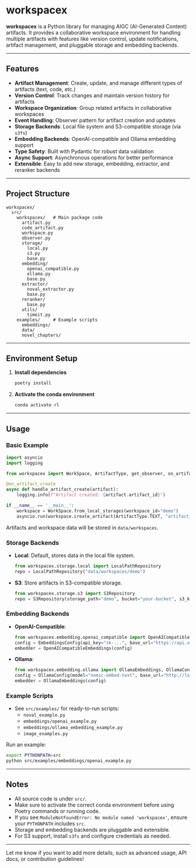 # workspacex

**workspacex** is a Python library for managing AIGC (AI-Generated Content) artifacts. It provides a collaborative workspace environment for handling multiple artifacts with features like version control, update notifications, artifact management, and pluggable storage and embedding backends.

---

## Features

- **Artifact Management**: Create, update, and manage different types of artifacts (text, code, etc.)
- **Version Control**: Track changes and maintain version history for artifacts
- **Workspace Organization**: Group related artifacts in collaborative workspaces
- **Event Handling**: Observer pattern for artifact creation and updates
- **Storage Backends**: Local file system and S3-compatible storage (via `s3fs`)
- **Embedding Backends**: OpenAI-compatible and Ollama embedding support
- **Type Safety**: Built with Pydantic for robust data validation
- **Async Support**: Asynchronous operations for better performance
- **Extensible**: Easy to add new storage, embedding, extractor, and reranker backends

---

## Project Structure

```
workspacex/
  src/
    workspacex/   # Main package code
      artifact.py
      code_artifact.py
      workspace.py
      observer.py
      storage/
        local.py
        s3.py
        base.py
      embedding/
        openai_compatible.py
        ollama.py
        base.py
      extractor/
        noval_extractor.py
        base.py
      reranker/
        base.py
      utils/
        timeit.py
    examples/     # Example scripts
      embeddings/
      data/
      novel_chapters/
```

---

## Environment Setup

1. **Install dependencies**
   ```bash
   poetry install
   ```

2. **Activate the conda environment**
   ```bash
   conda activate rl
   ```

---

## Usage

### Basic Example

```python
import asyncio
import logging

from workspacex import WorkSpace, ArtifactType, get_observer, on_artifact_create

@on_artifact_create
async def handle_artifact_create(artifact):
    logging.info(f"Artifact created: {artifact.artifact_id}")

if __name__ == '__main__':
    workspace = WorkSpace.from_local_storages(workspace_id="demo")
    asyncio.run(workspace.create_artifact(ArtifactType.TEXT, "artifact_001"))
```

Artifacts and workspace data will be stored in `data/workspaces`.

### Storage Backends

- **Local**: Default, stores data in the local file system.
  ```python
  from workspacex.storage.local import LocalPathRepository
  repo = LocalPathRepository("data/workspaces/demo")
  ```
- **S3**: Store artifacts in S3-compatible storage.
  ```python
  from workspacex.storage.s3 import S3Repository
  repo = S3Repository(storage_path="demo", bucket="your-bucket", s3_kwargs={"key": "...", "secret": "..."})
  ```

### Embedding Backends

- **OpenAI-Compatible**:
  ```python
  from workspacex.embedding.openai_compatible import OpenAICompatibleEmbeddings, EmbeddingsConfig
  config = EmbeddingsConfig(api_key="sk-...", base_url="https://api.openai.com/v1", model_name="text-embedding-ada-002")
  embedder = OpenAICompatibleEmbeddings(config)
  ```
- **Ollama**:
  ```python
  from workspacex.embedding.ollama import OllamaEmbeddings, OllamaConfig
  config = OllamaConfig(model="nomic-embed-text", base_url="http://localhost:11434")
  embedder = OllamaEmbeddings(config)
  ```

### Example Scripts

- See `src/examples/` for ready-to-run scripts:
  - `noval_example.py`
  - `embeddings/openai_example.py`
  - `embeddings/ollama_embedding_example.py`
  - `image_examples.py`

Run an example:
```bash
export PYTHONPATH=src
python src/examples/embeddings/openai_example.py
```

---

## Notes

- All source code is under `src/`.
- Make sure to activate the correct conda environment before using Poetry commands or running code.
- If you see `ModuleNotFoundError: No module named 'workspacex'`, ensure your `PYTHONPATH` includes `src`.
- Storage and embedding backends are pluggable and extensible.
- For S3 support, install `s3fs` and configure credentials as needed.

---

Let me know if you want to add more details, such as advanced usage, API docs, or contribution guidelines!
